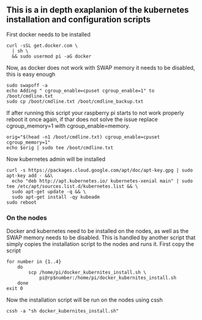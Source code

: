 ## This is a in depth exaplanion of the kubernetes installation and configuration scripts


First docker needs to be installed

    curl -sSL get.docker.com \
      | sh \
      && sudo usermod pi -aG docker

Now, as docker does not work with SWAP memory it needs to be disabled, this is
easy enough 

    sudo swapoff -a 
    echo Adding " cgroup_enable=cpuset cgroup_enable=1" to /boot/cmdline.txt
    sudo cp /boot/cmdline.txt /boot/cmdline_backup.txt

If after running this script your raspberry pi starts to not work properly 
reboot it once again, if thar does not solve the issue replace cgroup_memory=1 
with cgroup_enable=memory.

    orig="$(head -n1 /boot/cmdline.txt) cgroup_enable=cpuset cgroup_memory=1"
    echo $orig | sudo tee /boot/cmdline.txt

Now kubernetes admin will be installed 


    curl -s https://packages.cloud.google.com/apt/doc/apt-key.gpg | sudo apt-key add - &&\
      echo "deb http://apt.kubernetes.io/ kubernetes-xenial main" | sudo tee /etc/apt/sources.list.d/kubernetes.list && \
      sudo apt-get update -q && \
      sudo apt-get install -qy kubeadm
    sudo reboot 

### On the nodes

Docker and kubernetes need to be installed on the nodes, as well as the SWAP 
memory needs to be disabled. This is handled by another script that simply 
copies the installation script to the nodes and runs it.  First copy the script

    for number in {1..4}
	    do 
		    scp /home/pi/docker_kubernites_install.sh \
			    pi@rp$number:/home/pi/docker_kubernites_install.sh
	    done
    exit 0

Now the installation script will be run on the nodes using cssh

    cssh -a "sh docker_kubernites_install.sh"
